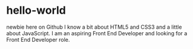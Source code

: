 # hello-world
newbie here on Github
I know a bit about HTML5 and CSS3 and a little about JavaScript.
I am an aspiring Front End Developer and looking for a Front End Developer role.
